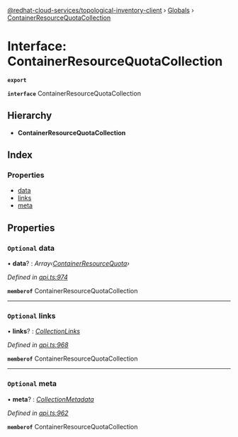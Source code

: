 [@redhat-cloud-services/topological-inventory-client](../README.md) › [Globals](../globals.md) › [ContainerResourceQuotaCollection](containerresourcequotacollection.md)

# Interface: ContainerResourceQuotaCollection

**`export`** 

**`interface`** ContainerResourceQuotaCollection

## Hierarchy

* **ContainerResourceQuotaCollection**

## Index

### Properties

* [data](containerresourcequotacollection.md#optional-data)
* [links](containerresourcequotacollection.md#optional-links)
* [meta](containerresourcequotacollection.md#optional-meta)

## Properties

### `Optional` data

• **data**? : *Array‹[ContainerResourceQuota](containerresourcequota.md)›*

*Defined in [api.ts:974](https://github.com/RedHatInsights/javascript-clients.gi/blob/master/packages/topological-inventory/api.ts#L974)*

**`memberof`** ContainerResourceQuotaCollection

___

### `Optional` links

• **links**? : *[CollectionLinks](collectionlinks.md)*

*Defined in [api.ts:968](https://github.com/RedHatInsights/javascript-clients.gi/blob/master/packages/topological-inventory/api.ts#L968)*

**`memberof`** ContainerResourceQuotaCollection

___

### `Optional` meta

• **meta**? : *[CollectionMetadata](collectionmetadata.md)*

*Defined in [api.ts:962](https://github.com/RedHatInsights/javascript-clients.gi/blob/master/packages/topological-inventory/api.ts#L962)*

**`memberof`** ContainerResourceQuotaCollection
